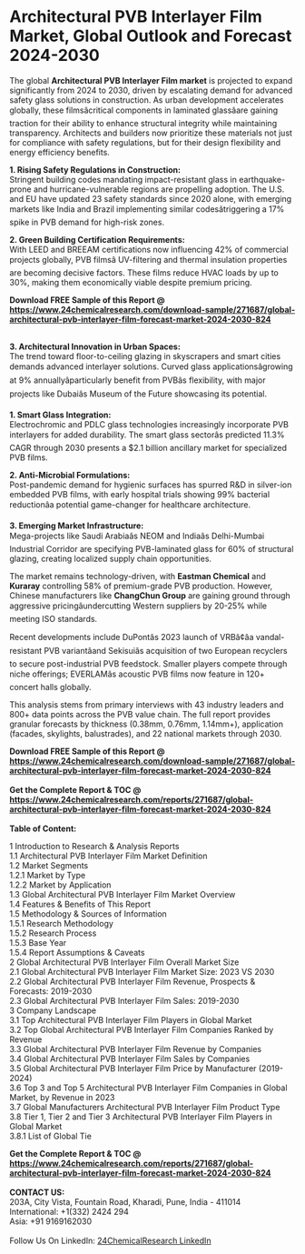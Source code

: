 <h1>Architectural PVB Interlayer Film Market, Global Outlook and Forecast 2024-2030</h1><p>The global <strong>Architectural PVB Interlayer Film market</strong> is projected to expand significantly from 2024 to 2030, driven by escalating demand for advanced safety glass solutions in construction. As urban development accelerates globally, these filmsâcritical components in laminated glassâare gaining traction for their ability to enhance structural integrity while maintaining transparency. Architects and builders now prioritize these materials not just for compliance with safety regulations, but for their design flexibility and energy efficiency benefits.</p><p><strong>1. Rising Safety Regulations in Construction:</strong><br>
Stringent building codes mandating impact-resistant glass in earthquake-prone and hurricane-vulnerable regions are propelling adoption. The U.S. and EU have updated 23 safety standards since 2020 alone, with emerging markets like India and Brazil implementing similar codesâtriggering a 17% spike in PVB demand for high-risk zones.</p><p><strong>2. Green Building Certification Requirements:</strong><br>
With LEED and BREEAM certifications now influencing 42% of commercial projects globally, PVB filmsâ UV-filtering and thermal insulation properties are becoming decisive factors. These films reduce HVAC loads by up to 30%, making them economically viable despite premium pricing.</p><div><b>Download FREE Sample of this Report @ 
            <a href="https://www.24chemicalresearch.com/download-sample/271687/global-architectural-pvb-interlayer-film-forecast-market-2024-2030-824">
            https://www.24chemicalresearch.com/download-sample/271687/global-architectural-pvb-interlayer-film-forecast-market-2024-2030-824</a></b></div><br><p><strong>3. Architectural Innovation in Urban Spaces:</strong><br>
The trend toward floor-to-ceiling glazing in skyscrapers and smart cities demands advanced interlayer solutions. Curved glass applicationsâgrowing at 9% annuallyâparticularly benefit from PVBâs flexibility, with major projects like Dubaiâs Museum of the Future showcasing its potential.</p><p><strong>1. Smart Glass Integration:</strong><br>
Electrochromic and PDLC glass technologies increasingly incorporate PVB interlayers for added durability. The smart glass sectorâs predicted 11.3% CAGR through 2030 presents a $2.1 billion ancillary market for specialized PVB films.</p><p><strong>2. Anti-Microbial Formulations:</strong><br>
Post-pandemic demand for hygienic surfaces has spurred R&amp;D in silver-ion embedded PVB films, with early hospital trials showing 99% bacterial reductionâa potential game-changer for healthcare architecture.</p><p><strong>3. Emerging Market Infrastructure:</strong><br>
Mega-projects like Saudi Arabiaâs NEOM and Indiaâs Delhi-Mumbai Industrial Corridor are specifying PVB-laminated glass for 60% of structural glazing, creating localized supply chain opportunities.</p><p>The market remains technology-driven, with <strong>Eastman Chemical</strong> and <strong>Kuraray</strong> controlling 58% of premium-grade PVB production. However, Chinese manufacturers like <strong>ChangChun Group</strong> are gaining ground through aggressive pricingâundercutting Western suppliers by 20-25% while meeting ISO standards.</p><p>Recent developments include DuPontâs 2023 launch of VRBâ¢âa vandal-resistant PVB variantâand Sekisuiâs acquisition of two European recyclers to secure post-industrial PVB feedstock. Smaller players compete through niche offerings; EVERLAMâs acoustic PVB films now feature in 120+ concert halls globally.</p><p>This analysis stems from primary interviews with 43 industry leaders and 800+ data points across the PVB value chain. The full report provides granular forecasts by thickness (0.38mm, 0.76mm, 1.14mm+), application (facades, skylights, balustrades), and 22 national markets through 2030.</p><div><b>Download FREE Sample of this Report @ 
            <a href="https://www.24chemicalresearch.com/download-sample/271687/global-architectural-pvb-interlayer-film-forecast-market-2024-2030-824">
            https://www.24chemicalresearch.com/download-sample/271687/global-architectural-pvb-interlayer-film-forecast-market-2024-2030-824</a></b></div><br><div><b>Get the Complete Report & TOC @ 
            <a href="https://www.24chemicalresearch.com/reports/271687/global-architectural-pvb-interlayer-film-forecast-market-2024-2030-824">
            https://www.24chemicalresearch.com/reports/271687/global-architectural-pvb-interlayer-film-forecast-market-2024-2030-824</a></b></div><br>
            <b>Table of Content:</b><p>1 Introduction to Research & Analysis Reports<br />
    1.1 Architectural PVB Interlayer Film Market Definition<br />
    1.2 Market Segments<br />
        1.2.1 Market by Type<br />
        1.2.2 Market by Application<br />
    1.3 Global Architectural PVB Interlayer Film Market Overview<br />
    1.4 Features & Benefits of This Report<br />
    1.5 Methodology & Sources of Information<br />
        1.5.1 Research Methodology<br />
        1.5.2 Research Process<br />
        1.5.3 Base Year<br />
        1.5.4 Report Assumptions & Caveats<br />
2 Global Architectural PVB Interlayer Film Overall Market Size<br />
    2.1 Global Architectural PVB Interlayer Film Market Size: 2023 VS 2030<br />
    2.2 Global Architectural PVB Interlayer Film Revenue, Prospects & Forecasts: 2019-2030<br />
    2.3 Global Architectural PVB Interlayer Film Sales: 2019-2030<br />
3 Company Landscape<br />
    3.1 Top Architectural PVB Interlayer Film Players in Global Market<br />
    3.2 Top Global Architectural PVB Interlayer Film Companies Ranked by Revenue<br />
    3.3 Global Architectural PVB Interlayer Film Revenue by Companies<br />
    3.4 Global Architectural PVB Interlayer Film Sales by Companies<br />
    3.5 Global Architectural PVB Interlayer Film Price by Manufacturer (2019-2024)<br />
    3.6 Top 3 and Top 5 Architectural PVB Interlayer Film Companies in Global Market, by Revenue in 2023<br />
    3.7 Global Manufacturers Architectural PVB Interlayer Film Product Type<br />
    3.8 Tier 1, Tier 2 and Tier 3 Architectural PVB Interlayer Film Players in Global Market<br />
        3.8.1 List of Global Tie</p><div><b>Get the Complete Report & TOC @ 
            <a href="https://www.24chemicalresearch.com/reports/271687/global-architectural-pvb-interlayer-film-forecast-market-2024-2030-824">
            https://www.24chemicalresearch.com/reports/271687/global-architectural-pvb-interlayer-film-forecast-market-2024-2030-824</a></b></div><br><b>CONTACT US:</b><br>
            203A, City Vista, Fountain Road, Kharadi, Pune, India - 411014<br>
            International: +1(332) 2424 294<br>
            Asia: +91 9169162030 <br><br>
            Follow Us On LinkedIn: <a href="https://www.linkedin.com/company/24chemicalresearch/">24ChemicalResearch LinkedIn</a>